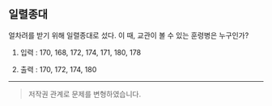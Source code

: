 ## 일렬종대

얼차려를 받기 위해 일렬종대로 섰다.
이 때, 교관이 볼 수 있는 훈령병은 누구인가?

1. 입력 : 170, 168, 172, 174, 171, 180, 178

2. 출력 : 170, 172, 174, 180

---

> 저작권 관계로 문제를 변형하였습니다.
